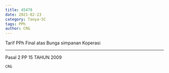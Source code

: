 ```yaml
---
title: 45478
date: 2021-02-23
category: Tanya-SC
tags: PPh
author: CRG
---
```


Tarif PPh Final atas Bunga simpanan Koperasi

---

Pasal 2 PP 15 TAHUN 2009

`CRG`
